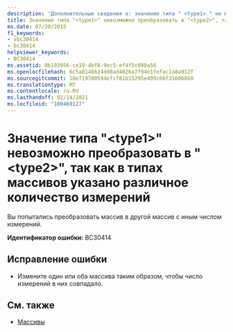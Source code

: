 ```yaml
---
description: 'Дополнительные сведения о: значение типа " <type1> " не может быть преобразовано в " <type2> ", так как типы массивов имеют разное количество измерений'
title: Значение типа "<type1>" невозможно преобразовать в "<type2>", так как в типах массивов указано различное количество измерений
ms.date: 07/20/2015
f1_keywords:
- vbc30414
- bc30414
helpviewer_keywords:
- BC30414
ms.assetid: 0b103956-ce19-4bf8-9ec5-ef4f5c090a56
ms.openlocfilehash: 6c5a8146624dd8ad4026a7f94e1fefac1a8a912f
ms.sourcegitcommit: 10e719780594efc781b15295e499c66f316068b8
ms.translationtype: MT
ms.contentlocale: ru-RU
ms.lasthandoff: 02/14/2021
ms.locfileid: "100469127"
---
```

# <a name="value-of-type-type1-cannot-be-converted-to-type2-because-the-array-types-have-different-numbers-of-dimensions"></a>Значение типа "\<type1>" невозможно преобразовать в "\<type2>", так как в типах массивов указано различное количество измерений

Вы попытались преобразовать массив в другой массив с иным числом измерений.  
  
 **Идентификатор ошибки:** BC30414  
  
## <a name="to-correct-this-error"></a>Исправление ошибки  
  
- Измените один или оба массива таким образом, чтобы число измерений в них совпадало.  
  
## <a name="see-also"></a>См. также

- [Массивы](../programming-guide/language-features/arrays/index.md)
